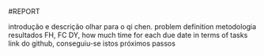 #REPORT

introdução e descrição olhar para o qi chen. problem definition 
metodologia
resultados FH, FC DY, how much time for each due date in terms of tasks
link do github, conseguiu-se istos
próximos passos

